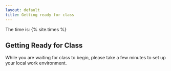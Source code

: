 ```yaml
---
layout: default
title: Getting ready for class
---
```


The time is: {% site.times %}

## Getting Ready for Class
While you are waiting for class to begin, please take a few minutes to set up your local work environment.
